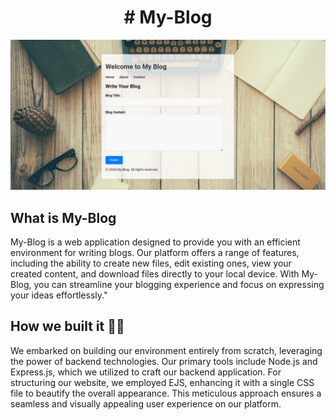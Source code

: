 <h1 align = "center"># My-Blog</h1>

<p align="center">
  <a href="https://alcove-istebits.netlify.app/">
    <img alt="Alcove ISTEBITS" src="./public/images/Blog-App homescreen.png" width="1000" />
  </a>
</p>


## What is My-Blog
My-Blog is a web application designed to provide you with an efficient environment for writing blogs. Our platform offers a range of features, including the ability to create new files, edit existing ones, view your created content, and download files directly to your local device. With My-Blog, you can streamline your blogging experience and focus on expressing your ideas effortlessly."

## How we built it 🧑‍💻
We embarked on building our environment entirely from scratch, leveraging the power of backend technologies. Our primary tools include Node.js and Express.js, which we utilized to craft our backend application. For structuring our website, we employed EJS, enhancing it with a single CSS file to beautify the overall appearance. This meticulous approach ensures a seamless and visually appealing user experience on our platform.
